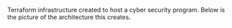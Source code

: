 Terraform infrastructure created to host a cyber security program. Below is the picture of the architecture this creates.
